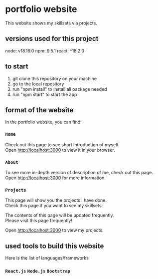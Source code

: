 # portfolio website

This website shows my skillsets via projects.

## versions used for this project


node: v18.16.0
npm: 9.5.1
react: ^18.2.0

## to start

1. git clone this repository on your machine
2. go to the local repository
3. run "npm install" to install all package needed
4. run "npm start" to start the app

## format of the website

In the portfolio website, you can find:

### `Home`

Check out this page to see short introduction of myself.\
Open [http://localhost:3000](http://localhost:3000) to view it in your browser.

### `About`

To see more in-depth version of description of me, check out this page.\
Open [http://localhost:3000](http://localhost:3000) for more information.

### `Projects`

This page will show you the projects I have done.\
Check this page if you want to see my skillsets.

The contents of this page will be updated frequently.\
Please visit this page frequently!

Open [http://localhost:3000](http://localhost:3000) to view my projects.

## used tools to build this website

Here is the list of languages/frameworks

### `React.js` `Node.js` `Bootstrap`